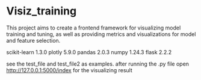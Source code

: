 # Visiz_training
This project aims to create a frontend framework for visualizing model training and tuning, as well as providing metrics and visualizations for model and feature selection.

scikit-learn 1.3.0
plotly 5.9.0
pandas 2.0.3
numpy 1.24.3
flask 2.2.2

see the test_file and test_file2 as examples.
after running the .py file
open http://127.0.0.1:5000/index for the visualizing result

